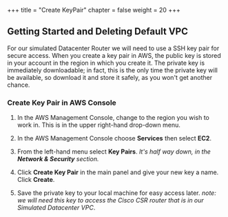 +++
title = "Create KeyPair"
chapter = false
weight = 20
+++

## Getting Started and Deleting Default VPC

For our simulated Datacenter Router we will need to use a SSH key pair for secure access. When you create a key pair in AWS, the public key is stored in your account in the region in which you create it. The private key is immediately downloadable; in fact, this is the only time the private key will be available, so download it and store it safely, as you won't get another chance.

### Create Key Pair in AWS Console

1. In the AWS Management Console, change to the region you wish to work in. This is in the upper right-hand drop-down menu.

1. In the AWS Management Console choose **Services** then select **EC2**.

1. From the left-hand menu select **Key Pairs**. _It's half way down, in the **Network & Security** section._

1. Click **Create Key Pair** in the main panel and give your new key a name. Click **Create**.

1. Save the private key to your local machine for easy access later. _note: we will need this key to access the Cisco CSR router that is in our Simulated Datacenter VPC_.
